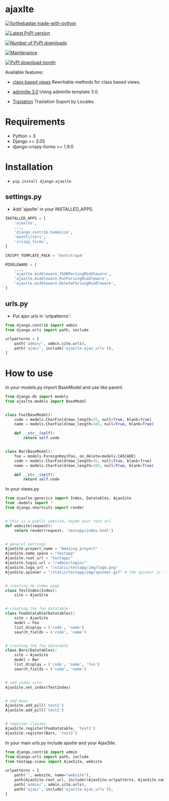 # ajaxlte

[![forthebadge made-with-python](http://ForTheBadge.com/images/badges/made-with-python.svg)](https://www.python.org/)

[![Latest PyPI version](https://img.shields.io/pypi/v/django-ajaxlte.svg)](https://crate.io/packages/django-ajaxlte/)

[![Number of PyPI downloads](https://img.shields.io/pypi/l/django-ajaxlte.svg)](https://crate.io/packages/django-ajaxlte/)

[![Maintenance](https://img.shields.io/badge/Maintained%3F-yes-green.svg)](https://GitHub.com/Naereen/StrapDown.js/graphs/commit-activity)

[![PyPI download month](https://img.shields.io/pypi/dm/django-ajaxlte.svg)](https://pypi.python.org/pypi/django-ajaxlte/)

Available features:

* [class based views](#classview)
Rewritable methods for class based views.

* [adminlte 3.0](#adminlte)
Using adminlte template 3.0.

* [Traslation](#translation)
Traslation Suport by Locales.


# Requirements
* Python = 3
* Django >= 3.05
* django-crispy-forms >= 1.9.0

# Installation

* ```pip install django-ajaxlte```

## settings.py

 * Add 'ajaxlte' in your INSTALLED_APPS.

```python
INSTALLED_APPS = [
    'ajaxlte',
    ...,
    'django.contrib.humanize',
    'mathfilters',
    'crispy_forms',
]

CRISPY_TEMPLATE_PACK = 'bootstrap4'

MIDDLEWARE = [
    ...,
    'ajaxlte.middleware.JSONParsingMiddleware',
    'ajaxlte.middleware.PutParsingMiddleware',
    'ajaxlte.middleware.DeleteParsingMiddleware',
]
```


## urls.py

 * Put ajax urls in 'urlpatterns':

```python
from django.contrib import admin
from django.urls import path, include

urlpatterns = [
    path('admin/', admin.site.urls),
    path('ajax/', include('ajaxlte.ajax_urls')),
]
```



# How to use

In your models.py import BaseModel and use like parent.

```python
from django.db import models
from ajaxlte.models import BaseModel


class Foo(BaseModel):
    code = models.CharField(max_length=35, null=True, blank=True)
    name = models.CharField(max_length=165, null=True, blank=True)

    def __str__(self):
        return self.code


class Bar(BaseModel):
    foo = models.ForeignKey(Foo, on_delete=models.CASCADE)
    code = models.CharField(max_length=35, null=True, blank=True)
    name = models.CharField(max_length=165, null=True, blank=True)

    def __str__(self):
        return self.code
```


In your views.py

```python
from ajaxlte.generics import Index, Datatables, AjaxSite
from .models import *
from django.shortcuts import render


# this is a public website, maybe your root url
def website(request):
    return render(request, 'testapp/index.html')


# general settings
AjaxSite.proyect_name = "Amazing proyect"
AjaxSite.name_space = "testapp"
AjaxSite.root_url = "testapp/"
AjaxSite.login_url = "/admin/login/"
AjaxSite.logo_url = "/static/testapp/img/logo.png"
AjaxSite.spinner = "/static/testapp/img/spinner.gif" # the spinner is the gif loaded between ajax requests


# creating de index page
class TestIndex(Index):
    site = AjaxSite


# creating the foo datatable
class FooDatatable(Datatables):
    site = AjaxSite
    model = Foo
    list_display = ('code', 'name')
    search_fields = ('code', 'name')


# creating the foo datatable
class Bars(Datatables):
    site = AjaxSite
    model = Bar
    list_display = ('code', 'name', 'foo')
    search_fields = ('code', 'name')


# add index site
AjaxSite.set_index(TestIndex)


# add menu
AjaxSite.add_pill('test1')
AjaxSite.add_pill('test2')


# register classes
AjaxSite.register(FooDatatable, 'test1')
AjaxSite.register(Bars, 'test2')
```


In your main urls.py include ajaxlte and your AjaxSite.

```python
from django.contrib import admin
from django.urls import path, include
from testapp.views import AjaxSite, website

urlpatterns = [
    path('', website, name="website"),
    path(AjaxSite.root_url, include((AjaxSite.urlpatterns, AjaxSite.name_space), namespace=AjaxSite.name_space)),
    path('admin/', admin.site.urls),
    path('ajax/', include('ajaxlte.ajax_urls')),
]

```